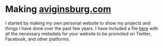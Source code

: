# Making <a href="https://aviginsburg.com">aviginsburg.com</a>

I started by making my own personal website to show my projects and things I have done over the past few years. I have included a file <a href="https://www.google.com">here</a> with all the necessary metadata for your website to be promoted on Twitter, Facebook, and other platforms.
